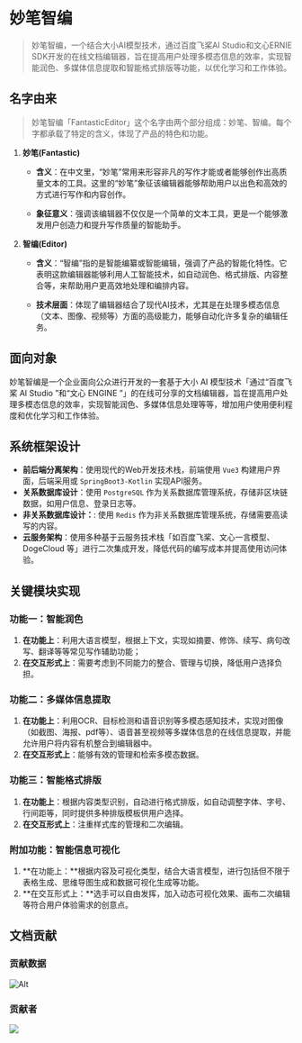 # 妙笔智编

> 妙笔智编，一个结合大小AI模型技术，通过百度飞桨AI Studio和文心ERNIE SDK开发的在线文档编辑器，旨在提高用户处理多模态信息的效率，实现智能润色、多媒体信息提取和智能格式排版等功能，以优化学习和工作体验。

## 名字由来

> 妙笔智编「FantasticEditor」这个名字由两个部分组成：妙笔、智编。每个字都承载了特定的含义，体现了产品的特色和功能。

1. **妙笔(Fantastic)**

	- **含义**：在中文里，“妙笔”常用来形容非凡的写作才能或者能够创作出高质量文本的工具。这里的“妙笔”象征该编辑器能够帮助用户以出色和高效的方式进行写作和内容创作。

	- **象征意义**：强调该编辑器不仅仅是一个简单的文本工具，更是一个能够激发用户创造力和提升写作质量的智能助手。

2. **智编(Editor)**

	- **含义**：“智编”指的是智能编纂或智能编辑，强调了产品的智能化特性。它表明这款编辑器能够利用人工智能技术，如自动润色、格式排版、内容整合等，来帮助用户更高效地处理和编排内容。

	- **技术层面**：体现了编辑器结合了现代AI技术，尤其是在处理多模态信息（文本、图像、视频等）方面的高级能力，能够自动化许多复杂的编辑任务。

## 面向对象

妙笔智编是一个企业面向公众进行开发的一套基于大小 AI 模型技术「通过“百度飞桨 AI Studio ”和“文心 ENGINE ”」的在线可分享的文档编辑器，旨在提高用户处理多模态信息的效率，实现智能润色、多媒体信息处理等等，增加用户使用便利程度和优化学习和工作体验。

## 系统框架设计

- **前后端分离架构**：使用现代的Web开发技术栈，前端使用 `Vue3` 构建用户界面，后端采用或 `SpringBoot3-Kotlin` 实现API服务。
- **关系数据库设计**：使用 `PostgreSQL` 作为关系数据库管理系统，存储非区块链数据，如用户信息、登录日志等。
- **非关系数据库设计：**: 使用 `Redis` 作为非关系数据库管理系统，存储需要高读写的内容。
- **云服务架构**：使用多种基于云服务技术栈「如百度飞桨、文心一言模型、DogeCloud 等」进行二次集成开发，降低代码的编写成本并提高使用访问体验。

## 关键模块实现

### 功能一：智能润色

1. **在功能上**：利用大语言模型，根据上下文，实现如摘要、修饰、续写、病句改写、翻译等等常见写作辅助功能；
2. **在交互形式上**：需要考虑到不同能力的整合、管理与切换，降低用户选择负担。

### 功能二：多媒体信息提取
1. **在功能上**：利用OCR、目标检测和语音识别等多模态感知技术，实现对图像（如截图、海报、pdf等）、语音甚至视频等多媒体信息的在线信息提取，并能允许用户将内容有机整合到编辑器中。
2. **在交互形式上**：能够有效的管理和检索多模态数据。

### 功能三：智能格式排版
1. **在功能上**：根据内容类型识别，自动进行格式排版，如自动调整字体、字号、行间距等，同时提供多种排版模板供用户选择。
2. **在交互形式上**：注重样式库的管理和二次编辑。

### 附加功能：智能信息可视化
1. **在功能上：**根据内容及可视化类型，结合大语言模型，进行包括但不限于表格生成、思维导图生成和数据可视化生成等功能。
2. **在交互形式上：**选手可以自由发挥，加入动态可视化效果、画布二次编辑等符合用户体验需求的创意点。

## 文档贡献

### 贡献数据

![Alt](https://repobeats.axiom.co/api/embed/4964155a5b8edc81cb8845be646c3712d15b2358.svg "Repobeats analytics image")

### 贡献者

<a href="https://github.com/fantastic-editor/DevelopDoc/graphs/contributors">
  <img src="https://contrib.rocks/image?repo=fantastic-editor/DevelopDoc" />
</a>